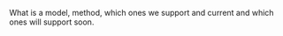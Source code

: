 <!-- TODO by MH -->
What is a model, method, which ones we support and current and which ones will support soon.
